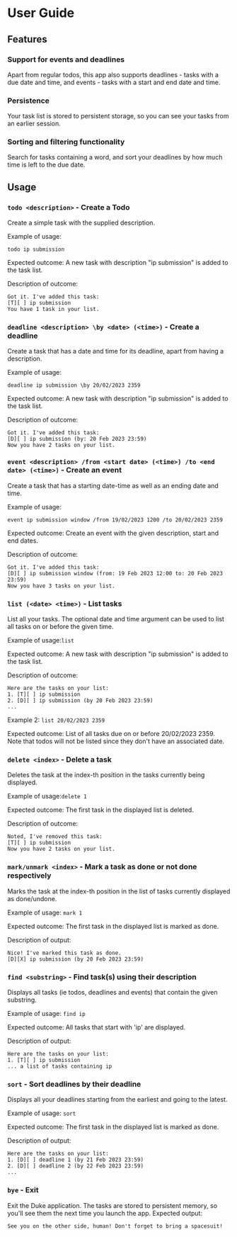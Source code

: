 # User Guide

## Features 

### Support for events and deadlines
Apart from regular todos, this app also supports deadlines - tasks with a due date and time, and events - tasks with a start and end date and time.

### Persistence
Your task list is stored to persistent storage, so you can see your tasks from an earlier session.
### Sorting and filtering functionality
Search for tasks containing a word, and sort your deadlines by how much time is left to the due date.

## Usage

### `todo <description>` - Create a Todo

Create a simple task with the supplied description.

Example of usage: 

`todo ip submission`

Expected outcome:
A new task with description "ip submission" is added to the task list.

Description of outcome: 
```
Got it. I've added this task:
[T][ ] ip submission
You have 1 task in your list.
```
### `deadline <description> \by <date> (<time>)` - Create a deadline

Create a task that has a date and time for its deadline, apart from having a description.

Example of usage:

`deadline ip submission \by 20/02/2023 2359`

Expected outcome:
A new task with description "ip submission" is added to the task list.

Description of outcome:
```
Got it. I've added this task:
[D][ ] ip submission (by: 20 Feb 2023 23:59)
Now you have 2 tasks on your list.
```
### `event <description> /from <start date> (<time>) /to <end date> (<time>)` - Create an event

Create a task that has a starting date-time as well as an ending date and time.

Example of usage:

`event ip submission window /from 19/02/2023 1200 /to 20/02/2023 2359`

Expected outcome:
Create an event with the given description, start and end dates.

Description of outcome:
```
Got it. I've added this task:
[D][ ] ip submission window (from: 19 Feb 2023 12:00 to: 20 Feb 2023 23:59)
Now you have 3 tasks on your list.
```
### `list (<date> <time>)` - List tasks

List all your tasks. The optional date and time argument can be used to list all tasks on or before the given time.

Example of usage:`list`

Expected outcome:
A new task with description "ip submission" is added to the task list.

Description of outcome:
```
Here are the tasks on your list:
1. [T][ ] ip submission
2. [D][ ] ip submission (by 20 Feb 2023 23:59)
...
```
Example 2:
`list 20/02/2023 2359`

Expected outcome:
List of all tasks due on or before 20/02/2023 2359. Note that todos will not be listed since they don't have an associated date.

### `delete <index>` - Delete a task
Deletes the task at the index-th position in the tasks currently being displayed.

Example of usage:`delete 1`

Expected outcome:
The first task in the displayed list is deleted.

Description of outcome:
```
Noted, I've removed this task:
[T][ ] ip submission
Now you have 2 tasks on your list.
```
### `mark/unmark <index>` - Mark a task as done or not done respectively
Marks the task at the index-th position in the list of tasks currently displayed as done/undone.

Example of usage: `mark 1`

Expected outcome:
The first task in the displayed list is marked as done.

Description of output:
```
Nice! I've marked this task as done.
[D][X] ip submission (by 20 Feb 2023 23:59)
```
### `find <substring>` - Find task(s) using their description
Displays all tasks (ie todos, deadlines and events) that contain the given substring.


Example of usage: `find ip`

Expected outcome:
All tasks that start with 'ip' are displayed.

Description of output:
```
Here are the tasks on your list:
1. [T][ ] ip submission
... a list of tasks containing ip
```
### `sort` - Sort deadlines by their deadline
Displays all your deadlines starting from the earliest and going to the latest.

Example of usage: `sort`

Expected outcome:
The first task in the displayed list is marked as done.

Description of output:
```
Here are the tasks on your list:
1. [D][ ] deadline 1 (by 21 Feb 2023 23:59)
2. [D][ ] deadline 2 (by 22 Feb 2023 23:59)
...
```
### `bye` - Exit
Exit the Duke application. The tasks are stored to persistent memory, so you'll see them the next time you launch the app.
Expected output:
```
See you on the other side, human! Don't forget to bring a spacesuit!
```
